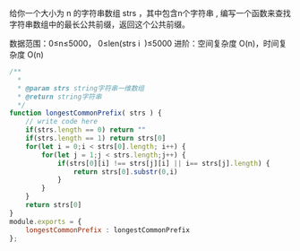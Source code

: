给你一个大小为 n 的字符串数组 strs ，其中包含n个字符串 , 编写一个函数来查找字符串数组中的最长公共前缀，返回这个公共前缀。

数据范围：0≤n≤5000， 0≤len(strs 
i
​
 )≤5000
进阶：空间复杂度 O(n)，时间复杂度 O(n)
```js
/**
  * 
  * @param strs string字符串一维数组 
  * @return string字符串
  */
function longestCommonPrefix( strs ) {
    // write code here
    if(strs.length == 0) return ""
    if(strs.length == 1) return strs[0]
    for(let i = 0;i < strs[0].length; i++) {
        for(let j = 1;j < strs.length;j++) {
            if(strs[0][i] !== strs[j][i] || i== strs[j].length) {
                return strs[0].substr(0,i)
            }
        }
    }
    return strs[0]
}
module.exports = {
    longestCommonPrefix : longestCommonPrefix
};
```